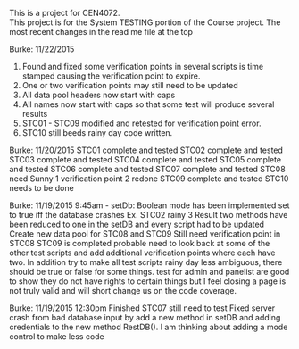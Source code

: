 This is a project for CEN4072.  
This project is for the System TESTING portion of the Course project.
The most recent changes in the read me file at the top

Burke: 11/22/2015
1) Found and fixed some verification points in several scripts is time stamped causing the verification
point to expire.
2) One or two verification points may still need to be updated
3) All data pool headers now start with caps
4) All names now start with caps so that some test will produce several results
5) STC01 - STC09 modified and retested for verification point error.
6) STC10 still beeds rainy day code written. 

Burke: 11/20/2015
STC01 complete and tested
STC02 complete and tested
STC03 complete and tested
STC04 complete and tested
STC05 complete and tested
STC06 complete and tested
STC07 complete and tested
STC08 need Sunny 1 verification point 2 redone
STC09 complete and tested
STC10 needs to be done 

Burke: 11/19/2015 9:45am - 
setDb: Boolean mode has been implemented set to true iff the database crashes 
Ex. STC02 rainy 3
Result two methods have been reduced to one in the setDB and every script had to be updated
Create new data pool for STC08 and STC09
Still need verification point in STC08 
STC09 is completed
probable need to look back at some of the other test scripts and add additional
verification points where each have two. 
In addition try to make all test scripts rainy day less ambiguous, there should be true 
or false for some things. test for admin and panelist are good to show they do not have 
rights to certain things but I feel closing a page is not truly valid and will short 
change us on the code coverage. 

Burke: 11/19/2015 12:30pm
Finished STC07 still need to test
Fixed server crash from bad database input by add a new method in setDB and adding
credentials to the new method RestDB(). I am thinking about adding a mode control 
to make less code 
